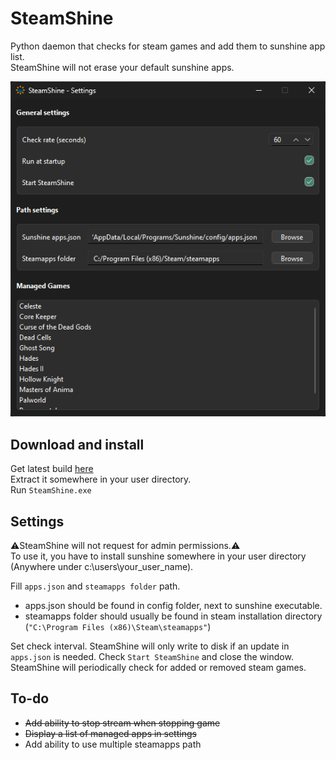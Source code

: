 # SteamShine

Python daemon that checks for steam games and add them to sunshine app list.  
SteamShine will not erase your default sunshine apps.

![image](assets/screenshot.png)

## Download and install

Get latest build [here](https://github.com/Odizinne/SteamShine/releases/latest)  
Extract it somewhere in your user directory.  
Run `SteamShine.exe`

## Settings

⚠️SteamShine will not request for admin permissions.⚠️  
To use it, you have to install sunshine somewhere in your user directory (Anywhere under c:\users\your_user_name).

Fill `apps.json` and `steamapps folder` path.

- apps.json should be found in config folder, next to sunshine executable.  
- steamapps folder should usually be found in steam installation directory (`"C:\Program Files (x86)\Steam\steamapps"`)

Set check interval. SteamShine will only write to disk if an update in `apps.json` is needed.
Check `Start SteamShine` and close the window. SteamShine will periodically check for added or removed steam games.

## To-do
- ~~Add ability to stop stream when stopping game~~
- ~~Display a list of managed apps in settings~~
- Add ability to use multiple steamapps path